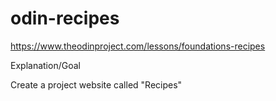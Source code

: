 # odin-recipes
https://www.theodinproject.com/lessons/foundations-recipes

Explanation/Goal

Create a project website called "Recipes"